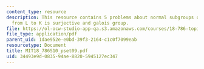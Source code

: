 ```yaml
---
content_type: resource
description: This resource contains 5 problems about normal subgroups of G, the norm
  from L to K is surjective and galois group.
file: https://ol-ocw-studio-app-qa.s3.amazonaws.com/courses/18-786-topics-in-algebraic-number-theory-spring-2010/34493e9d083594ae88205945127ec347_MIT18_786S10_pset09.pdf
file_type: application/pdf
parent_uid: 1dae952e-e0bd-39f3-2164-c1c0f7099eab
resourcetype: Document
title: MIT18_786S10_pset09.pdf
uid: 34493e9d-0835-94ae-8820-5945127ec347
---
```


